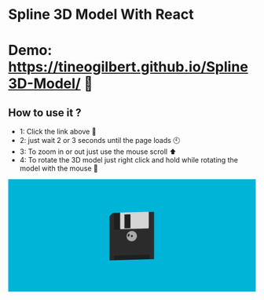 # Spline 3D Model With React 
# Demo: https://tineogilbert.github.io/Spline3D-Model/ 🔗

## How to use it ?
- 1: Click the link above :link:
- 2: just wait 2 or 3 seconds until the page loads :clock10:
- 3: To zoom in or out just use the mouse scroll :arrow_up:
- 4: To rotate the 3D model just right click and hold while rotating the model with the mouse :arrows_counterclockwise:

![](Disk.png)
